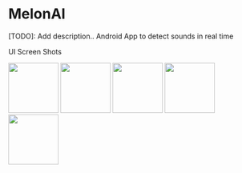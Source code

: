 # MelonAI

[TODO]: Add description..
Android App to detect sounds in real time

UI Screen Shots
<p float="left">
  <img src="https://github.com/stp8954/AwesomeAI/blob/master/image/image1.jpg?raw=true" width="100" />
  <img src="https://github.com/stp8954/AwesomeAI/blob/master/image/image2.jpg?raw=true" width="100" /> 
  <img src="https://github.com/stp8954/AwesomeAI/blob/master/image/image3.jpg?raw=true" width="100" />
  <img src="https://github.com/stp8954/AwesomeAI/blob/master/image/image4.jpg?raw=true" width="100" />
  <img src="https://github.com/stp8954/AwesomeAI/blob/master/image/image5.jpg?raw=true" width="100" />
</p>


